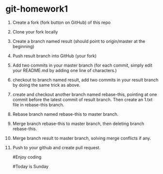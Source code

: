 # git-homework1
1. Create a fork (fork button on GitHub) of this repo

2. Clone your fork locally

3. Create a branch named result (should point to origin/master at the beginning)

4. Push result branch into GitHub (your fork)

5. Add two commits in your master branch (for each commit, simply edit your README.md by adding one line of characters.)

6. checkout to branch named result, add two commits in your result branch by doing the same trick as above.

7. create and checkout another branch named rebase-this, pointing at one commit before the latest commit of result branch. Then create an 1.txt file in rebase-this branch.

8. Rebase branch named rebase-this to master branch.

9. Merge branch rebase-this to master branch, then deleting branch rebase-this.

10. Merge branch result to master branch, solving merge conflicts if any.

11. Push to your github and create pull request.

    #Enjoy coding

    #Today is Sunday
